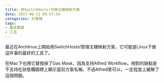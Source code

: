 ```yaml
---
title: 用SwitchHosts!切換主機映射方案
date: 2017-06-11 09:57:54
categories: 計算機
tags:
- 最佳實踐
- 工具
---
```


最近在Archlinux上開始用SwitchHosts!管理主機映射方案，它可能是Linux下做這件事的最好的工具了。

在Mac下也用它替換掉了Gas Mask，因為支持Alfred Workflow。相對的缺點是不支持在狀態欄圖標上顯示當前方案名稱，不過Alfred里可以，一定程度上緩解了這個問題。

